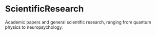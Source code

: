 # ScientificResearch
Academic papers and general scientific research, ranging from quantum physics to neuropsychology.
